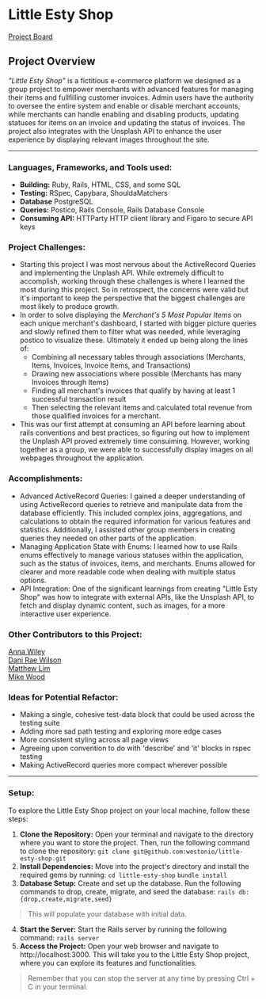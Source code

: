 # Little Esty Shop
[Project Board](https://github.com/users/dani-wilson/projects/1/views/1)</br>

## Project Overview
*"Little Esty Shop"* is a fictitious e-commerce platform we designed as a group project to empower merchants with advanced features for managing their items and fullfilling customer invoices. Admin users have the authority to oversee the entire system and enable or disable merchant accounts, while merchants can handle enabling and disabling products, updating statuses for items on an invoice and updating the status of invoices. The project also integrates with the Unsplash API to enhance the user experience by displaying relevant images throughout the site.

---
### Languages, Frameworks, and Tools used:
- **Building:** Ruby, Rails, HTML, CSS, and some SQL
- **Testing:** RSpec, Capybara, ShouldaMatchers
- **Database** PostgreSQL
- **Queries:** Postico, Rails Console, Rails Database Console
- **Consuming API:** HTTParty HTTP client library and Figaro to secure API keys

### Project Challenges:
- Starting this project I was most nervous about the ActiveRecord Queries and implementing the Unplash API. While extremely difficult to accomplish, working through these challenges is where I learned the most during this project. So in retrospect, the concerns were valid but it's important to keep the perspective that the biggest challenges are most likely to produce growth.
- In order to solve displaying the *Merchant's 5 Most Popular Items* on each unique merchant's dashboard, I started with bigger picture queries and slowly refined them to filter what was needed, while leveraging postico to visualize these. Ultimately it ended up being along the lines of:
  - Combining all necessary tables through associations (Merchants, Items, Invoices, Invoice Items, and Transactions)
  - Drawing new associations where possible (Merchants has many Invoices through Items)
  - Finding all merchant's invoices that qualify by having at least 1 successful transaction result
  - Then selecting the relevant items and calculated total revenue from those qualified invoices for a merchant.
- This was our first attempt at consuming an API before learning about rails conventions and best practices, so figuring out how to implement the Unplash API proved extremely time consuiming. However, working together as a group, we were able to successfully display images on all webpages throughout the application. 
  
### Accomplishments:
- Advanced ActiveRecord Queries: I gained a deeper understanding of using ActiveRecord queries to retrieve and manipulate data from the database efficiently. This included complex joins, aggregations, and calculations to obtain the required information for various features and statistics. Additionally, I assisted other group members in creating queries they needed on other parts of the application.
- Managing Application State with Enums: I learned how to use Rails enums effectively to manage various statuses within the application, such as the status of invoices, items, and merchants. Enums allowed for clearer and more readable code when dealing with multiple status options.
- API Integration: One of the significant learnings from creating "Little Esty Shop" was how to integrate with external APIs, like the Unsplash API, to fetch and display dynamic content, such as images, for a more interactive user experience.

### Other Contributors to this Project:
[Anna Wiley](https://github.com/awiley33)</br>
[Dani Rae Wilson](https://github.com/dani-wilson)</br>
[Matthew Lim](https://github.com/MatthewTLim)</br>
[Mike Wood](https://github.com/MWoodshop)</br>

### Ideas for Potential Refactor:
- Making a single, cohesive test-data block that could be used across the testing suite
- Adding more sad path testing and exploring more edge cases
- More consistent styling across all page views
- Agreeing upon convention to do with 'describe' and 'it' blocks in rspec testing
- Making ActiveRecord queries more compact wherever possible
---
### Setup:
To explore the Little Esty Shop project on your local machine, follow these steps:

1. **Clone the Repository:** Open your terminal and navigate to the directory where you want to store the project. Then, run the following command to clone the repository:
`git clone git@github.com:westonio/little-esty-shop.git`
2. **Install Dependencies:** Move into the project's directory and install the required gems by running:
`cd little-esty-shop`
`bundle install`
3. **Database Setup:** Create and set up the database. Run the following commands to drop, create, migrate, and seed the database:
`rails db:{drop,create,migrate,seed}`
> This will populate your database with initial data.

4. **Start the Server:** Start the Rails server by running the following command:
`rails server`
5. **Access the Project:** Open your web browser and navigate to http://localhost:3000. This will take you to the Little Esty Shop project, where you can explore its features and functionalities.
> Remember that you can stop the server at any time by pressing Ctrl + C in your terminal.
